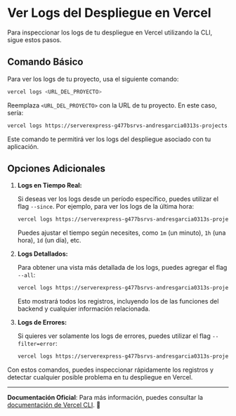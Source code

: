 
# Ver Logs del Despliegue en Vercel

Para inspeccionar los logs de tu despliegue en Vercel utilizando la CLI, sigue estos pasos.

## Comando Básico

Para ver los logs de tu proyecto, usa el siguiente comando:

```bash
vercel logs <URL_DEL_PROYECTO>
```

Reemplaza `<URL_DEL_PROYECTO>` con la URL de tu proyecto. En este caso, sería:

```bash
vercel logs https://serverexpress-g477bsrvs-andresgarcia0313s-projects.vercel.app
```

Este comando te permitirá ver los logs del despliegue asociado con tu aplicación.

## Opciones Adicionales

1. **Logs en Tiempo Real:**

   Si deseas ver los logs desde un período específico, puedes utilizar el flag `--since`. Por ejemplo, para ver los logs de la última hora:

   ```bash
   vercel logs https://serverexpress-g477bsrvs-andresgarcia0313s-projects.vercel.app --since 1h
   ```

   Puedes ajustar el tiempo según necesites, como `1m` (un minuto), `1h` (una hora), `1d` (un día), etc.

2. **Logs Detallados:**

   Para obtener una vista más detallada de los logs, puedes agregar el flag `--all`:

   ```bash
   vercel logs https://serverexpress-g477bsrvs-andresgarcia0313s-projects.vercel.app --all
   ```

   Esto mostrará todos los registros, incluyendo los de las funciones del backend y cualquier información relacionada.

3. **Logs de Errores:**

   Si quieres ver solamente los logs de errores, puedes utilizar el flag `--filter=error`:

   ```bash
   vercel logs https://serverexpress-g477bsrvs-andresgarcia0313s-projects.vercel.app --filter=error
   ```

Con estos comandos, puedes inspeccionar rápidamente los registros y detectar cualquier posible problema en tu despliegue en Vercel.

---
**Documentación Oficial**: Para más información, puedes consultar la [documentación de Vercel CLI](https://vercel.com/docs/cli#commands/logs). 🚀

